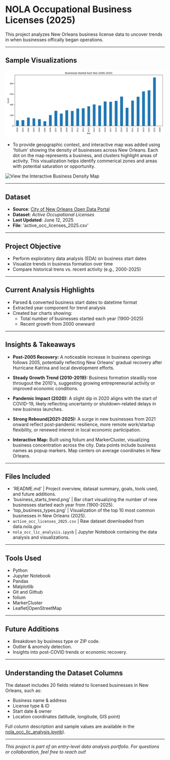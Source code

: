 # NOLA Occupational Business Licenses (2025)
This project analyzes New Orleans business license data to uncover trends in when businesses offically began operations. 


---


## Sample Visualizations

![Business Start Trends](business_starts_trend.png)

- To provide geopgraphic context, and interactive map was added using 'folium'
  showing the density of businesses across New Orleans. Each dot on the map
  represents a business, and clusters highlight areas of activity. This
  visualization helps identify commerical zones and areas with potential saturation
  or opportunity.

![View the Interactive Business Density Map](business_density_map.png)




---


## Dataset

- **Source**: [City of New Orleans Open Data Portal](https://data.nola.gov/)
- **Dataset**: *Active Occupational Licenses*
- **Last Updated**: June 12, 2025
- **File**: 'active_occ_licenses_2025.csv'


---


## Project Objective

- Perform exploratory data analysis (EDA) on business start dates
- Visualize trends in business formation over time
- Compare historical trens vs. recent activity (e.g., 2000-2025)


---


## Current Analysis Highlights 

- Parsed & converted business start dates to datetime format
- Extracted year component for trend analysis
- Created bar charts showing:
  - Total number of businesses started each year (1900-2025)
  - Recent growth from 2000 onwward
 
---


## Insights & Takeaways

- **Post-2005 Recovery:** A noticeable increase in business openings follows
  2005, potentially reflecting New Orleans' gradual recovery after Hurricane
  Katrina and local development efforts.

- **Steady Growth Trend (2010-2019):** Business formation steadily rose
  througout the 2010's, suggesting growing entrepreneurial activity or
  improved economic conditions.

- **Pandemic Impact (2020):** A slight dip in 2020 aligns with the start of
  COVID-19, likely reflecting uncertainty or shutdown-related delays in new
  business launches.

- **Strong Rebound(2021-2025):** A surge in new businesses from 2021 onward
  reflect post-pandemic resilience, more remote work/startup flexibility,
  or renewed interest in local economic participation.

- **Interactive Map:** Built using folium and MarkerCluster, visualizing business
  concentration across the city. Data points include business names as popup markers.
  Map centers on average coordinates in New Orleans. 


---


## Files Included

- 'README.md' | Project overview, datasat summary, goals, tools used, and
   future additions.
- 'business_starts_trend.png' | Bar chart visualizing the number of new
   businesses started each year from (1900-2025).
- 'top_business_types.png' | Visualization of the top 10 most common businesses
   in New Orleans (2025). 
- `active_occ_licenses_2025.csv` | Raw dataset downloaded from data.nola.gov 
- `nola_occ_lic_analysis.ipynb` | Jupyter Notebook containing the data
   analysis and visualizations.


---


## Tools Used

- Python
- Jupyter Notebook
- Pandas
- Matplotlib
- Git and Github
- folium
- MarkerCluster
- Leaflet|OpenStreetMap 


---


## Future Additions

- Breakdown by business type or ZIP code.
- Outlier & anomoly detection. 
- Insights into post-COVID trends or economic recovery.


---


## Understanding the Dataset Columns

The dataset includes 20 fields related to licensed businesses in New Orleans, such as:
- Business name & address
- License type & ID
- Start date & owner
- Location coordinates (latitude, longitude, GIS point)

Full column description and sample values are available in the [nola_occ_lic_analysis.ipynb](./nola_occ_lic_analysis.ipynb)). 


---


*This project is part of an entry-level data analysis portfolio. For questions or collaboration, feel free to reach out!*
